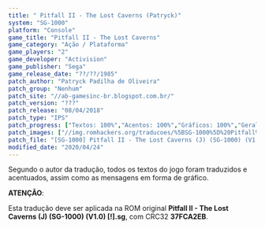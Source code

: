 ```yaml
---
title: " Pitfall II - The Lost Caverns (Patryck)"
system: "SG-1000"
platform: "Console"
game_title: "Pitfall II - The Lost Caverns"
game_category: "Ação / Plataforma"
game_players: "2"
game_developer: "Activision"
game_publisher: "Sega"
game_release_date: "??/??/1985"
patch_author: "Patryck Padilha de Oliveira"
patch_group: "Nenhum"
patch_site: "//ab-gamesinc-br.blogspot.com.br/"
patch_version: "???"
patch_release: "08/04/2018"
patch_type: "IPS"
patch_progress: ["Textos: 100%","Acentos: 100%","Gráficos: 100%","Geral: 100%"]
patch_images: ["//img.romhackers.org/traducoes/%5BSG-1000%5D%20Pitfall%20II%20-%20The%20Lost%20Caverns%20-%20Patryck%20-%201.png","//img.romhackers.org/traducoes/%5BSG-1000%5D%20Pitfall%20II%20-%20The%20Lost%20Caverns%20-%20Patryck%20-%202.png","//img.romhackers.org/traducoes/%5BSG-1000%5D%20Pitfall%20II%20-%20The%20Lost%20Caverns%20-%20Patryck%20-%203.png"]
patch_file: "[SG-1000] Pitfall II - The Lost Caverns (J) (SG-1000) (V1.0) [!] [T-BR] [T-Patryck G-Nenhum] [P-100% A-2018].zip"
modified_date: "2020/04/24"
---
```

Segundo o autor da tradução, todos os textos do jogo foram traduzidos e acentuados, assim como as mensagens em forma de gráfico.

<b>ATENÇÃO</b>:

Esta tradução deve ser aplicada na ROM original <b>Pitfall II - The Lost Caverns (J) (SG-1000) (V1.0) [!].sg</b>, com CRC32 <b>37FCA2EB</b>.
